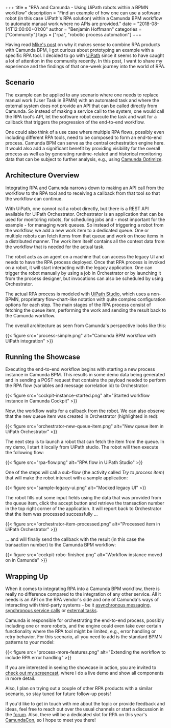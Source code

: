 +++
title = "RPA and Camunda - Using UiPath robots within a BPMN workflow"
description = "Find an example of how one can use a software robot (in this case UiPath's RPA solution) within a Camunda BPM workflow to automate manual work where no APIs are provided."
date = "2018-08-14T12:00:00+01:00"
author = "Benjamin Hoffmann"
categories = ["Community"]
tags = ["rpa", "robotic process automation"]
+++

Having read [Mike's post](https://blog.camunda.com/post/2018/05/combining-bpm-rpa-workflow-automation/) on why it makes sense to combine RPA products with Camunda BPM, I got curious about prototyping an example with a specific RPA tool. I decided to go with [UiPath](https://www.uipath.com) since it seems to have caught a lot of attention in the community recently. In this post, I want to share my experience and the findings of that one-week journey into the world of RPA.

## Scenario

The example can be applied to any scenario where one needs to replace manual work (User Task in BPMN) with an automated task and where the external system does not provide an API that can be called directly from Camunda. So instead of making a service call to the system, one would call the RPA tool's API, let the software robot execute the task and wait for a callback that triggers the progression of the end-to-end workflow.

One could also think of a use case where multiple RPA flows, possibly even including different RPA tools, need to be composed to form an end-to-end process. Camunda BPM can serve as the central orchestration engine here. It would also add a significant benefit by providing visibility for the overall process as well as by generating runtime-related and historical monitoring data that can be subject to further analysis, e.g., using [Camunda Optimize](https://camunda.com/products/optimize/).

## Architecture Overview

Integrating RPA and Camunda narrows down to making an API call from the workflow to the RPA tool and to receiving a callback from that tool so that the workflow can continue.

With UiPath, one cannot call a robot directly, but there is a REST API available for UiPath Orchestrator. Orchestrator is an application that can be used for monitoring robots, for scheduling jobs and - most important for the example - for managing work queues. So instead of triggering a robot from the workflow, we add a new work item to a dedicated queue. One or multiple robots can fetch items from that queue and work on those items in a distributed manner. The work item itself contains all the context data from the workflow that is needed for the actual task.

The robot acts as an agent on a machine that can access the legacy UI and needs to have the RPA process deployed. Once that RPA process is invoked on a robot, it will start interacting with the legacy application. One can trigger the robot manually by using a job in Orchestrator or by launching it from the process designer, but invocations can also be scheduled by using Orchestrator.

The actual RPA process is modeled with [UiPath Studio](https://www.uipath.com/studio), which uses a non-BPMN, proprietary flow-chart-like notation with quite complex configuration options for each step. The main stages of the RPA process consist of fetching the queue item, performing the work and sending the result back to the Camunda workflow.

The overall architecture as seen from Camunda's perspective looks like this:

{{< figure src="process-simple.png" alt="Camunda BPM workflow with UiPath integration" >}}

## Running the Showcase

Executing the end-to-end workflow begins with starting a new process instance in Camunda BPM. This results in some demo data being generated and in sending a POST request that contains the payload needed to perform the RPA flow (variables and message correlation id) to Orchestrator:

{{< figure src="cockpit-instance-started.png" alt="Started workflow instance in Camunda Cockpit" >}}

Now, the workflow waits for a callback from the robot. We can also observe that the new queue item was created in Orchestrator (highlighted in red):

{{< figure src="orchestrator-new-queue-item.png" alt="New queue item in UiPath Orchestrator" >}}

The next step is to launch a robot that can fetch the item from the queue. In my demo, I start it locally from UiPath studio. The robot will then execute the following flow:

{{< figure src="rpa-flow.png" alt="RPA flow in UiPath Studio" >}}

One of the steps will call a sub-flow (the activity called _Try to process item_) that will make the robot interact with a sample application:

{{< figure src="sample-legacy-ui.png" alt="Mocked legacy UI" >}}

The robot fills out some input fields using the data that was provided from the queue item, click the accept button and retrieve the transaction number in the top right corner of the application. It will report back to Orchestrator that the item was processed successfully ...

{{< figure src="orchestrator-item-processed.png" alt="Processed item in UiPath Orchestrator" >}}

... and will finally send the callback with the result (in this case the transaction number) to the Camunda BPM workflow:

{{< figure src="cockpit-robo-finished.png" alt="Workflow instance moved on in Camunda" >}}

## Wrapping Up

When it comes to integrating RPA into a Camunda BPM workflow, there is really no difference compared to the integration of any other service. All it needs is an API on the RPA vendor's side and one of Camunda's ways of interacting with third-party systems - be it [asynchronous messaging](https://docs.camunda.org/manual/7.9/reference/bpmn20/events/message-events/), [synchronous service calls](https://docs.camunda.org/manual/7.9/user-guide/process-engine/delegation-code/#java-delegate) or [external tasks](https://docs.camunda.org/manual/7.9/user-guide/process-engine/external-tasks/). 

Camunda is responsible for orchestrating the end-to-end process, possibly including one or more robots, and the engine could even take over certain functionality where the RPA tool might be limited, e.g., error handling or retry behavior. For this scenario, all you need to add is the standard BPMN patterns to your model:

{{< figure src="process-more-features.png" alt="Extending the workflow to include RPA error handling" >}}

If you are interested in seeing the showcase in action, you are invited to [check out my screencast](#), where I do a live demo and show all components in more detail.

Also, I plan on trying out a couple of other RPA products with a similar scenario, so stay tuned for future follow-up posts!

If you'd like to get in touch with me about the topic or provide feedback and ideas, feel free to reach out over the usual channels or start a discussion in the [forum](https://forum.camunda.org). Also, there will be a dedicated slot for RPA on this year's [CamundaCon](https://camunda.com/events/camundacon/), so I hope to meet you there!